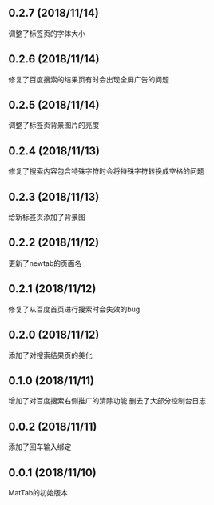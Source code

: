 ## 0.2.7 (2018/11/14)
调整了标签页的字体大小

## 0.2.6 (2018/11/14)
修复了百度搜索的结果页有时会出现全屏广告的问题

## 0.2.5 (2018/11/14)
调整了标签页背景图片的亮度

## 0.2.4 (2018/11/13)
修复了搜索内容包含特殊字符时会将特殊字符转换成空格的问题

## 0.2.3 (2018/11/13)
给新标签页添加了背景图

## 0.2.2 (2018/11/12)
更新了newtab的页面名

## 0.2.1 (2018/11/12)
修复了从百度首页进行搜索时会失效的bug

## 0.2.0 (2018/11/12)
添加了对搜索结果页的美化

## 0.1.0 (2018/11/11)
增加了对百度搜索右侧推广的清除功能
删去了大部分控制台日志

## 0.0.2 (2018/11/11)
添加了回车输入绑定

## 0.0.1 (2018/11/10)
MatTab的初始版本
